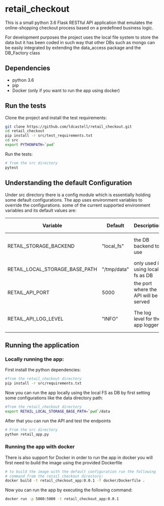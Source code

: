 # retail_checkout

This is a small python 3.6 Flask RESTful API application that emulates the 
online-shopping checkout process based on a predefined business logic.

For development purposes the project uses the local file system to store the data
but it has been coded in such way that other DBs such as mongo can be easily integrated 
by extending the data_access package and the DB_Factory class
 
## Dependencies
- python 3.6
- pip
- Docker (only if you want to run the app using docker)

## Run the tests

Clone the project and install the test requirements:
```bash
git clone https://github.com/ldcastell/retail_checkout.git
cd retail_checkout
pip install -r src/test_requirements.txt
cd src
export PYTHONPATH=`pwd`
```

Run the tests:
```bash
# from the src directory
pytest 
```

## Understanding the default Configuration

Under src directory there is a config module which is essentially holding some 
default configurations. The app uses environment variables to override the 
configurations.
some of the current supported environment variables and its default values are:

|Variable| Default | Description| Supported Values |
|--------|---------|------------|------------------|
|RETAIL_STORAGE_BACKEND| "local_fs"| the DB backend to use| "local_fs", ("mongo" in the future)|
|RETAIL_LOCAL_STORAGE_BASE_PATH|"/tmp/data"| only used if using local fs as DB| any valid directory path|
|RETAIL_API_PORT|5000| the port where the API will be served| any valid available port|
|RETAIL_API_LOG_LEVEL|"INFO"| The log level for the app logger| "INFO", "DEBUG", "ERROR", "CRITICAL"|

## Running the application

### Locally running the app:
First install the python dependencies:
```bash
#from the retail_checkout directory
pip install -r src/requirements.txt
``` 

Now you can run the app locally using the local FS as DB by first setting some configurations
like the data directory path:
```bash
#from the retail_checkout directory
export RETAIL_LOCAL_STORAGE_BASE_PATH=`pwd`/data
```
After that you can run the API and test the endpoints
```bash
# From the src directory
python retail_app.py
```

### Running the app with docker

There is also support for Docker in order to run the app in docker you will first need to 
build the image using the provided Dockerfile

```bash
# to build the image with the default configuration run the following 
# command from the retail_checkout directory:
docker build -t retail_checkout_app:0.0.1 -f docker/Dockerfile .
```

Now you can run the app by executing the following command:
```bash
docker run -p 5000:5000 -t retail_checkout_app:0.0.1
```
